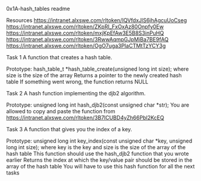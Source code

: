 0x1A-hash_tables readme

Resources
https://intranet.alxswe.com/rltoken/IQVfdxJlS6jhAgcuUoCseg
https://intranet.alxswe.com/rltoken/ZKpRI_FxOxAz80Onpfy0Ew
https://intranet.alxswe.com/rltoken/mxjKpEfAw3E5B8S3inPuHQ
https://intranet.alxswe.com/rltoken/3RwwAqmpGJpMiBa7BE9fAQ
https://intranet.alxswe.com/rltoken/OgO7uga3PIaCTMtTzYCY3g

Task 1
A function that creates a hash table.

Prototype: hash_table_t *hash_table_create(unsigned long int size);
where size is the size of the array
Returns a pointer to the newly created hash table
If something went wrong, the function returns NULL

Task 2
A hash function implementing the djb2 algorithm.

Prototype: unsigned long int hash_djb2(const unsigned char *str);
You are allowed to copy and paste the function from https://intranet.alxswe.com/rltoken/3B7lCUBD4yZh66Pbl2KcEQ

Task 3
A function that gives you the index of a key.

Prototype: unsigned long int key_index(const unsigned char *key, unsigned long int size);
where key is the key
and size is the size of the array of the hash table
This function should use the hash_djb2 function that you wrote earlier
Returns the index at which the key/value pair should be stored in the array of the hash table
You will have to use this hash function for all the next tasks
